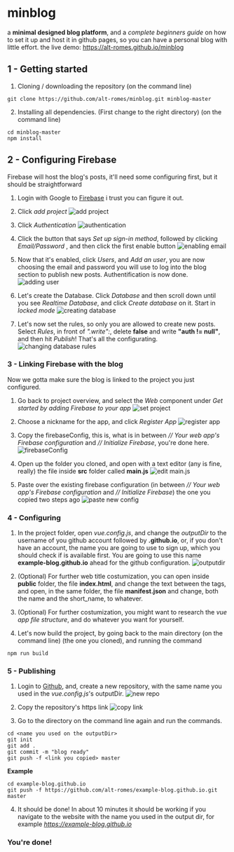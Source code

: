 # minblog
a **minimal designed blog platform**, and a *complete beginners guide* on how to set it up and host it in github pages, so you can have a personal blog with little effort.
the live demo:
https://alt-romes.github.io/minblog

## 1 - Getting started

1. Cloning / downloading the repository (on the command line)
```
git clone https://github.com/alt-romes/minblog.git minblog-master
```

2. Installing all dependencies. (First change to the right directory) (on the command line)
```
cd minblog-master
npm install
```

## 2 - Configuring Firebase
Firebase will host the blog's posts, it'll need some configuring first, but it should be straightforward

1. Login with Google to [Firebase](https://console.firebase.google.com)
i trust you can figure it out.

2. Click *add project*
![add project](https://i.imgur.com/YgnYSDx.png)

3. Click *Authentication*
![authentication](https://i.imgur.com/6jm5N9d.png)

4. Click the button that says *Set up sign-in method*, followed by clicking *Email/Password* , and then click the first enable button
![enabling email](https://i.imgur.com/9nqTGPH.png)

5. Now that it's enabled, click *Users*, and *Add an user*, you are now choosing the email and password you will use to log into the blog section to publish new posts. Authentification is now done.
![adding user](https://i.imgur.com/MroqclD.png)

6. Let's create the Database. Click *Database* and then scroll down until you see *Realtime Database*, and click *Create database* on it. Start in *locked mode*
![creating database](https://i.imgur.com/IVFlWpW.png)

7. Let's now set the rules, so only you are allowed to create new posts. Select *Rules*, in front of *".write":*, delete **false** and write **"auth != null"**, and then hit *Publish*! That's all the configurating.
![changing database rules](https://i.imgur.com/0OlSp86.png)

### 3 - Linking Firebase with the blog
Now we gotta make sure the blog is linked to the project you just configured.

1. Go back to project overview, and select the *Web* component under *Get started by adding Firebase to your app*
![set project](https://i.imgur.com/vF2P8yr.png)

2. Choose a nickname for the app, and click *Register App*
![register app](https://i.imgur.com/FZtFLN6.png)

3. Copy the firebaseConfig, this is, what is in between *// Your web app's Firebase configuration* and *// Initialize Firebase*, you're done here.
![firebaseConfig](https://i.imgur.com/o1U2EdT.png)

4. Open up the folder you cloned, and open with a text editor (any is fine, really) the file inside **src** folder called **main.js**
![edit main.js](https://i.imgur.com/TV1hd9s.png)

5. Paste over the existing firebase configuration (in between *// Your web app's Firebase configuration* and *// Initialize Firebase*) the one you copied two steps ago
![paste new config](https://i.imgur.com/QYFBhqX.png)

### 4 - Configuring

1. In the project folder, open *vue.config.js*, and change the *outputDir* to the username of you github account followed by **.github.io**, or, if you don't have an account, the name you are going to use to sign up, which you should check if is available first. You are going to use this name **example-blog.github.io** ahead for the github configuration.
![outputdir](https://i.imgur.com/iUxwIg5.png)

2. (Optional) For further web title costumization, you can open inside **public** folder, the file **index.html**, and change the text between the **<title></title>** tags, and open, in the same folder, the file **manifest.json** and change,  both the name and the short_name, to whatever.

3. (Optional) For further costumization, you might want to research the *vue app file structure*, and do whatever you want for yourself.

4. Let's now build the project, by going back to the main directory (on the command line) (the one you cloned), and running the command
```
npm run build
```

### 5 - Publishing

1. Login to [Github](https://github.com/login), and, create a new repository, with the same name you used in the *vue.config.js*'s outputDir.
![new repo](https://i.imgur.com/fKuoOOm.png)

2. Copy the repository's https link
![copy link](https://i.imgur.com/HoYznQA.png)

3. Go to the directory on the command line again and run the commands.
```
cd <name you used on the outputDir>
git init
git add .
git commit -m "blog ready"
git push -f <link you copied> master
```

**Example**
```
cd example-blog.github.io
git push -f https://github.com/alt-romes/example-blog.github.io.git master
```

4. It should be done! In about 10 minutes it should be working if you navigate to the website with the name you used in the output dir, for example *https://example-blog.github.io*

### You're done!
